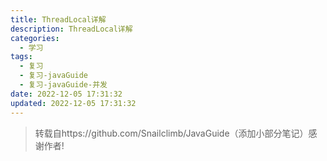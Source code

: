 ```yaml
---
title: ThreadLocal详解
description: ThreadLocal详解
categories:
  - 学习
tags:
  - 复习
  - 复习-javaGuide
  - 复习-javaGuide-并发
date: 2022-12-05 17:31:32
updated: 2022-12-05 17:31:32
---
```


> 转载自https://github.com/Snailclimb/JavaGuide（添加小部分笔记）感谢作者!

